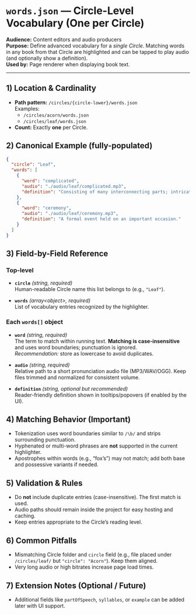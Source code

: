 # `words.json` — Circle-Level Vocabulary (One per Circle)
**Audience:** Content editors and audio producers  
**Purpose:** Define advanced vocabulary for a *single Circle*. Matching words in any book from that Circle are highlighted and can be tapped to play audio (and optionally show a definition).  
**Used by:** Page renderer when displaying book text.

---

## 1) Location & Cardinality
- **Path pattern:** `/circles/{circle-lower}/words.json`  
  Examples:
  - `/circles/acorn/words.json`
  - `/circles/leaf/words.json`
- **Count:** Exactly **one** per Circle.

## 2) Canonical Example (fully-populated)
```json
{
  "circle": "Leaf",
  "words": [
    {
      "word": "complicated",
      "audio": "./audio/leaf/complicated.mp3",
      "definition": "Consisting of many interconnecting parts; intricate."
    },
    {
      "word": "ceremony",
      "audio": "./audio/leaf/ceremony.mp3",
      "definition": "A formal event held on an important occasion."
    }
  ]
}
```

## 3) Field-by-Field Reference
### Top-level
- **`circle`** *(string, required)*  
  Human-readable Circle name this list belongs to (e.g., `"Leaf"`).

- **`words`** *(array\<object\>, required)*  
  List of vocabulary entries recognized by the highlighter.

### Each `words[]` object
- **`word`** *(string, required)*  
  The term to match within running text. **Matching is case-insensitive** and uses word boundaries; punctuation is ignored.  
  *Recommendation:* store as lowercase to avoid duplicates.

- **`audio`** *(string, required)*  
  Relative path to a short pronunciation audio file (MP3/WAV/OGG). Keep files trimmed and normalized for consistent volume.

- **`definition`** *(string, optional but recommended)*  
  Reader-friendly definition shown in tooltips/popovers (if enabled by the UI).

## 4) Matching Behavior (Important)
- Tokenization uses word boundaries similar to `/\b/` and strips surrounding punctuation.  
- Hyphenated or multi-word phrases are **not** supported in the current highlighter.
- Apostrophes within words (e.g., “fox’s”) may not match; add both base and possessive variants if needed.

## 5) Validation & Rules
- Do **not** include duplicate entries (case-insensitive). The first match is used.
- Audio paths should remain inside the project for easy hosting and caching.
- Keep entries appropriate to the Circle’s reading level.

## 6) Common Pitfalls
- Mismatching Circle folder and `circle` field (e.g., file placed under `/circles/leaf/` but `"circle": "Acorn"`). Keep them aligned.
- Very long audio or high bitrates increase page load times.

## 7) Extension Notes (Optional / Future)
- Additional fields like `partOfSpeech`, `syllables`, or `example` can be added later with UI support.
